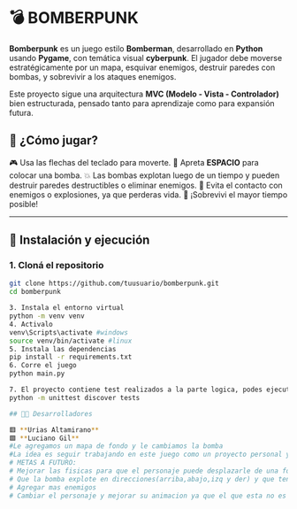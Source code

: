 # 💣 BOMBERPUNK

**Bomberpunk** es un juego estilo **Bomberman**, desarrollado en **Python** usando **Pygame**, con temática visual **cyberpunk**. El jugador debe moverse estratégicamente por un mapa, esquivar enemigos, destruir paredes con bombas, y sobrevivir a los ataques enemigos.

Este proyecto sigue una arquitectura **MVC (Modelo - Vista - Controlador)** bien estructurada, pensado tanto para aprendizaje como para expansión futura.

## 🧠 ¿Cómo jugar?

🎮 Usa las flechas del teclado para moverte.
🔴 Apreta **ESPACIO** para colocar una bomba.
💥 Las bombas explotan luego de un tiempo y pueden destruir paredes destructibles o eliminar enemigos.
👾 Evita el contacto con enemigos o explosiones, ya que perderas vida.
🧠 ¡Sobrevivi el mayor tiempo posible!

---

## 🚀 Instalación y ejecución

### 1. Cloná el repositorio

```bash
git clone https://github.com/tuusuario/bomberpunk.git
cd bomberpunk

3. Instala el entorno virtual
python -m venv venv
4. Activalo
venv\Scripts\activate #windows
source venv/bin/activate #linux
5. Instala las dependencias
pip install -r requirements.txt
6. Corre el juego
python main.py

7. El proyecto contiene test realizados a la parte logica, podes ejecutarlos con el siguiente comando
python -m unittest discover tests

## 👨‍💻 Desarrolladores

🟥 **Urias Altamirano**
🟩 **Luciano Gil**
#Le agregamos un mapa de fondo y le cambiamos la bomba
#La idea es seguir trabajando en este juego como un proyecto personal y ver hasta donde llega queremos presentarlo en septiembre, por lo tanto esta version va a seguir siendo actualizada hasta ese momento para mejorarlo lo mas que podamos
# METAS A FUTURO:
# Mejorar las fisicas para que el personaje puede desplazarle de una forma fluida sin chocarse tanto
# Que la bomba explote en direcciones(arriba,abajo,izq y der) y que tenga animacion.Agregar mas tipos de bombas  
# Agregar mas enemigos
# Cambiar el personaje y mejorar su animacion ya que el que esta no es uno oficial